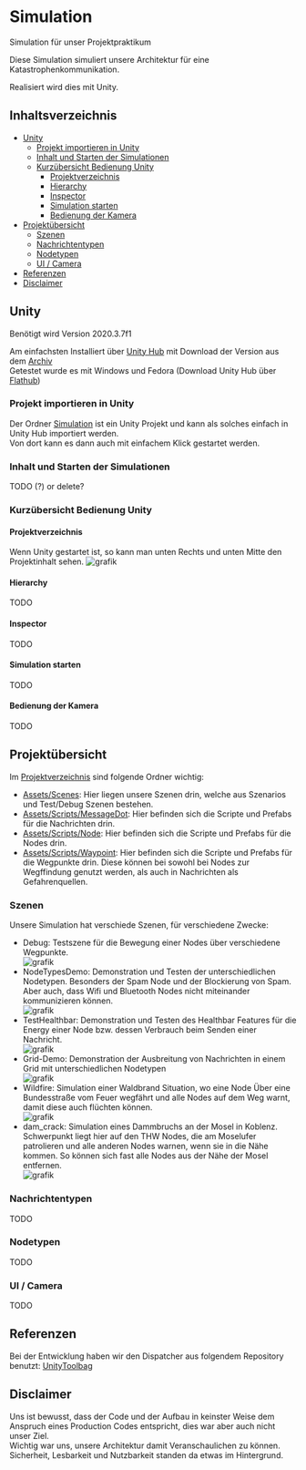 # Simulation

Simulation für unser Projektpraktikum

Diese Simulation simuliert unsere Architektur für eine Katastrophenkommunikation.

Realisiert wird dies mit Unity.

## Inhaltsverzeichnis
- [Unity](#unity)
  - [Projekt importieren in Unity](#projekt-importieren-in-unity)
  - [Inhalt und Starten der Simulationen](#inhalt-und-starten-der-simulationen)
  - [Kurzübersicht Bedienung Unity](#kurzübersicht-bedienung-unity)
    - [Projektverzeichnis](#projektverzeichnis)
    - [Hierarchy](#hierarchy)
    - [Inspector](#inspector)
    - [Simulation starten](#simulation-starten)
    - [Bedienung der Kamera](#bedienung-der-kamera)
- [Projektübersicht](#projektübersicht)
  - [Szenen](#szenen)
  - [Nachrichtentypen](#nachrichtentypen)
  - [Nodetypen](#nodetypen)
  - [UI / Camera](#ui-/-camera)
- [Referenzen](#referenzen)
- [Disclaimer](#disclaimer)

## Unity

Benötigt wird Version 2020.3.7f1

Am einfachsten Installiert über [Unity Hub](https://unity.com/download) mit Download der Version aus dem [Archiv](https://unity3d.com/get-unity/download/archive) <br>
Getestet wurde es mit Windows und Fedora (Download Unity Hub über [Flathub](https://flathub.org/apps/details/com.unity.UnityHub))

### Projekt importieren in Unity

Der Ordner [Simulation](/Simulation) ist ein Unity Projekt und kann als solches einfach in Unity Hub importiert werden. <br>
Von dort kann es dann auch mit einfachem Klick gestartet werden.

### Inhalt und Starten der Simulationen

TODO (?) or delete?

### Kurzübersicht Bedienung Unity

#### Projektverzeichnis

Wenn Unity gestartet ist, so kann man unten Rechts und unten Mitte den Projektinhalt sehen.
![grafik](https://user-images.githubusercontent.com/77550792/203961108-56b0486d-4da9-48c0-a593-fba13c2bb564.png)

#### Hierarchy

TODO

#### Inspector

TODO

#### Simulation starten

TODO

#### Bedienung der Kamera

TODO

## Projektübersicht

Im [Projektverzeichnis](#Projektverzeichnis) sind folgende Ordner wichtig:
- [Assets/Scenes](/Simulation/Assets/Scenes): Hier liegen unsere Szenen drin, welche aus Szenarios und Test/Debug Szenen bestehen.
- [Assets/Scripts/MessageDot](/Simulation/Assets/Scripts/MessageDot): Hier befinden sich die Scripte und Prefabs für die Nachrichten drin.
- [Assets/Scripts/Node](/Simulation/Assets/Scripts/Node): Hier befinden sich die Scripte und Prefabs für die Nodes drin.
- [Assets/Scripts/Waypoint](/Simulation/Assets/Scripts/Waypoint): Hier befinden sich die Scripte und Prefabs für die Wegpunkte drin. Diese können bei sowohl bei Nodes zur Wegffindung genutzt werden, als auch in Nachrichten als Gefahrenquellen.



### Szenen

Unsere Simulation hat verschiede Szenen, für verschiedene Zwecke:
- Debug: Testszene für die Bewegung einer Nodes über verschiedene Wegpunkte. <br>
![grafik](https://user-images.githubusercontent.com/77550792/203973256-9e9add2a-6d9e-46b7-a92f-930b3b6e62c0.png)
- NodeTypesDemo: Demonstration und Testen der unterschiedlichen Nodetypen. Besonders der Spam Node und der Blockierung von Spam. Aber auch, dass Wifi und Bluetooth Nodes nicht miteinander kommunizieren können. <br>
![grafik](https://user-images.githubusercontent.com/77550792/203973602-309cd4a0-f45b-401d-81e9-20ab09783b77.png)
- TestHealthbar: Demonstration und Testen des Healthbar Features für die Energy einer Node bzw. dessen Verbrauch beim Senden einer Nachricht. <br>
![grafik](https://user-images.githubusercontent.com/77550792/203973781-94a2f001-b5fc-4ff4-b612-8040182dd476.png)
- Grid-Demo: Demonstration der Ausbreitung von Nachrichten in einem Grid mit unterschiedlichen Nodetypen <br>
![grafik](https://user-images.githubusercontent.com/77550792/203974664-62cb31ee-2784-4a4f-a69e-47c3ed774f04.png)
- Wildfire: Simulation einer Waldbrand Situation, wo eine Node Über eine Bundesstraße vom Feuer wegfährt und alle Nodes auf dem Weg warnt, damit diese auch flüchten können. <br>
![grafik](https://user-images.githubusercontent.com/77550792/203975540-55aa9d0f-267c-43fc-b8bb-a130d0c19dcb.png)
- dam_crack: Simulation eines Dammbruchs an der Mosel in Koblenz. Schwerpunkt liegt hier auf den THW Nodes, die am Moselufer patrolieren und alle anderen Nodes warnen, wenn sie in die Nähe kommen. So können sich fast alle Nodes aus der Nähe der Mosel entfernen. <br>
![grafik](https://user-images.githubusercontent.com/77550792/203975033-87139337-008a-4fd0-9063-7d63a5c63df8.png)

### Nachrichtentypen

TODO

### Nodetypen

TODO

### UI / Camera

TODO

## Referenzen

Bei der Entwicklung haben wir den Dispatcher aus folgendem Repository benutzt: [UnityToolbag](https://github.com/kellygravelyn/UnityToolbag)

## Disclaimer

Uns ist bewusst, dass der Code und der Aufbau in keinster Weise dem Anspruch eines Production Codes entspricht, dies war aber auch nicht unser Ziel. <br>
Wichtig war uns, unsere Architektur damit Veranschaulichen zu können. Sicherheit, Lesbarkeit und Nutzbarkeit standen da etwas im Hintergrund.


